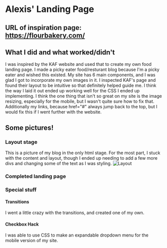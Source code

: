 # Alexis' Landing Page
## URL of inspiration page: https://flourbakery.com/

## What I did and what worked/didn't

I was inspired by the KAF website and used that to create my own food landing page. I made a picky eater food/resturant blog because I'm a picky eater and wished this existed. My site has 6 main components, and I was glad I got to incorporate my own images in it. I inspected KAF's page and found their layout to be intuitive so that definitely helped guide me. I think the way I laid it out ended up working well for the CSS I ended up implementing. I think the one thing that isn't so great on my site is the image resizing, especially for the mobile, but I wasn't quite sure how to fix that. Additionally my links, because href="#" always jump back to the top, but I would fix this if I went further with the website. 

## Some pictures!

### Layout stage

This is a picture of my blog in the only html stage. For the most part, I stuck with the content and layout, though I ended up needing to add a few more divs and changing some of the text as I was styling. 
![Layout](images/HTMLLayout.png)

### Completed landing page

### Special stuff


#### Transitions

I went a little crazy with the transitions, and created one of my own.


#### Checkbox Hack

I was able to use CSS to make an expandable dropdown menu for the mobile version of my site.   
